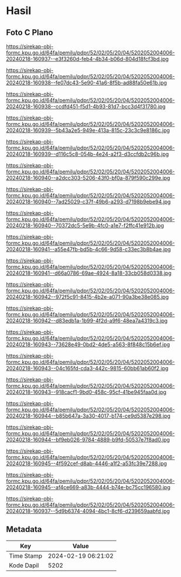 # Hasil

## Foto C Plano

https://sirekap-obj-formc.kpu.go.id/64fa/pemilu/pdpr/52/02/05/20/04/5202052004006-20240218-160937--e3f3260d-feb4-4b34-b06d-804d18fcf3bd.jpg

https://sirekap-obj-formc.kpu.go.id/64fa/pemilu/pdpr/52/02/05/20/04/5202052004006-20240218-160938--fe07dc43-5e90-41a6-8f5b-ad88fa50e61b.jpg

https://sirekap-obj-formc.kpu.go.id/64fa/pemilu/pdpr/52/02/05/20/04/5202052004006-20240218-160938--ccdfd451-f5d1-4b93-81d7-bcc3d4f31780.jpg

https://sirekap-obj-formc.kpu.go.id/64fa/pemilu/pdpr/52/02/05/20/04/5202052004006-20240218-160939--5b43a2e5-949e-413a-815c-23c3c9e8186c.jpg

https://sirekap-obj-formc.kpu.go.id/64fa/pemilu/pdpr/52/02/05/20/04/5202052004006-20240218-160939--d116c5c8-054b-4e24-a2f3-d3ccfdb2c96b.jpg

https://sirekap-obj-formc.kpu.go.id/64fa/pemilu/pdpr/52/02/05/20/04/5202052004006-20240218-160940--a2dcc303-5206-43f0-bf0a-879f590c299e.jpg

https://sirekap-obj-formc.kpu.go.id/64fa/pemilu/pdpr/52/02/05/20/04/5202052004006-20240218-160940--7ad25029-c37f-49b6-a293-d7198b9ebe94.jpg

https://sirekap-obj-formc.kpu.go.id/64fa/pemilu/pdpr/52/02/05/20/04/5202052004006-20240218-160940--70372dc5-5e9b-4fc0-a1e7-f2ffc41e912b.jpg

https://sirekap-obj-formc.kpu.go.id/64fa/pemilu/pdpr/52/02/05/20/04/5202052004006-20240218-160941--a55e47fb-bd5b-4c66-9d58-c33ec3b8b4ae.jpg

https://sirekap-obj-formc.kpu.go.id/64fa/pemilu/pdpr/52/02/05/20/04/5202052004006-20240218-160941--d66a0786-69ae-4924-8a18-33cb058d0338.jpg

https://sirekap-obj-formc.kpu.go.id/64fa/pemilu/pdpr/52/02/05/20/04/5202052004006-20240218-160942--972f5c91-8415-4b2e-a071-90a3be38e085.jpg

https://sirekap-obj-formc.kpu.go.id/64fa/pemilu/pdpr/52/02/05/20/04/5202052004006-20240218-160942--d83edb1a-1b99-4f2d-a9f6-48ea7a4319c3.jpg

https://sirekap-obj-formc.kpu.go.id/64fa/pemilu/pdpr/52/02/05/20/04/5202052004006-20240218-160943--73628e49-0bd2-4de5-a563-8f848c15b6ef.jpg

https://sirekap-obj-formc.kpu.go.id/64fa/pemilu/pdpr/52/02/05/20/04/5202052004006-20240218-160943--04c165fd-cda3-442c-9815-60bb61ab60f2.jpg

https://sirekap-obj-formc.kpu.go.id/64fa/pemilu/pdpr/52/02/05/20/04/5202052004006-20240218-160943--918cacf1-9bd0-458c-95cf-41be945faa0d.jpg

https://sirekap-obj-formc.kpu.go.id/64fa/pemilu/pdpr/52/02/05/20/04/5202052004006-20240218-160944--b85b647a-3a30-4017-b174-ce9d5387e298.jpg

https://sirekap-obj-formc.kpu.go.id/64fa/pemilu/pdpr/52/02/05/20/04/5202052004006-20240218-160944--bf9eb026-9784-4889-b9fd-50537e7f8ad0.jpg

https://sirekap-obj-formc.kpu.go.id/64fa/pemilu/pdpr/52/02/05/20/04/5202052004006-20240218-160945--4f592cef-d8ab-4446-a1f2-a53fc39e7288.jpg

https://sirekap-obj-formc.kpu.go.id/64fa/pemilu/pdpr/52/02/05/20/04/5202052004006-20240218-160945--af4ce669-a83b-4444-b74e-bc75cc196580.jpg

https://sirekap-obj-formc.kpu.go.id/64fa/pemilu/pdpr/52/02/05/20/04/5202052004006-20240218-160937--5d9b6374-4094-4bc1-8cf6-d239659aabfd.jpg


## Metadata

| Key        | Value               |
| ---------- | ------------------- |
| Time Stamp | 2024-02-19 06:21:02 |
| Kode Dapil | 5202                |



